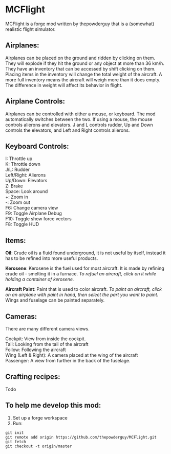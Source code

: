 # MCFlight
MCFlight is a forge mod written by thepowderguy that is a (somewhat) realistic flight simulator.

## Airplanes:
Airplanes can be placed on the ground and ridden by clicking on them. They will explode if they hit the ground or any object at more than 36 km/h. They have an inventory that can be accessed by shift clicking on them. Placing items in the inventory will change the total weight of the aircraft. A more full inventory means the aircraft will weigh more than it does empty. The difference in weight will affect its behavior in flight.

## Airplane Controls:
Airplanes can be controlled with either a mouse, or keyboard. The mod automatically switches between the two. If using a mouse, the mouse controls alierons and elevators. J and L controls rudder, Up and Down controls the elevators, and Left and Right controls alierons.

## Keyboard Controls:
I: Throttle up  
K: Throttle down  
J/L: Rudder  
Left/Right: Alierons  
Up/Down: Elevators  
Z: Brake  
Space: Look around  
+: Zoom in  
-: Zoom out  
F6: Change camera view  
F9: Toggle Airplane Debug  
F10: Toggle show force vectors  
F8: Toggle HUD  

## Items:
**Oil**: Crude oil is a fluid found underground, it is not useful by itself, instead it has to be refined into more useful products.

**Kerosene**: Kerosene is the fuel used for most aircraft. It is made by refining crude oil - smelting it in a furnace. *To refuel an aircraft, click on it while holding a container of kerosene.*

**Aircraft Paint**: Paint that is used to color aircraft. *To paint an aircraft, click on an airplane with paint in hand, then select the part you want to paint.* Wings and fuselage can be painted separately.

## Cameras:
There are many different camera views.

Cockpit: View from inside the cockpit.  
Tail: Looking from the tail of the aircraft  
Follow: Following the aircraft  
Wing (Left & Right): A camera placed at the wing of the aircraft  
Passenger: A view from further in the back of the fuselage.  

## Crafting recipes:
Todo

## To help me develop this mod:
1. Set up a forge workspace
2. Run:
```
git init
git remote add origin https://github.com/thepowderguy/MCFlight.git
git fetch
git checkout -t origin/master
```
